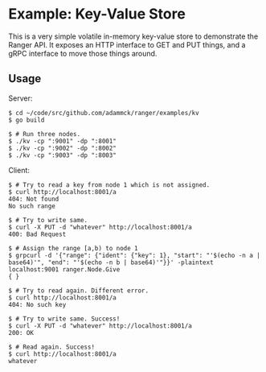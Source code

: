 # Example: Key-Value Store

This is a very simple volatile in-memory key-value store to demonstrate the
Ranger API. It exposes an HTTP interface to GET and PUT things, and a gRPC
interface to move those things around.

## Usage

Server:

```console
$ cd ~/code/src/github.com/adammck/ranger/examples/kv
$ go build

$ # Run three nodes.
$ ./kv -cp ":9001" -dp ":8001"
$ ./kv -cp ":9002" -dp ":8002"
$ ./kv -cp ":9003" -dp ":8003"
```

Client:

```console
$ # Try to read a key from node 1 which is not assigned.
$ curl http://localhost:8001/a
404: Not found
No such range

$ # Try to write same.
$ curl -X PUT -d "whatever" http://localhost:8001/a
400: Bad Request

$ # Assign the range [a,b) to node 1
$ grpcurl -d '{"range": {"ident": {"key": 1}, "start": "'$(echo -n a | base64)'", "end": "'$(echo -n b | base64)'"}}' -plaintext localhost:9001 ranger.Node.Give
{ }

$ # Try to read again. Different error.
$ curl http://localhost:8001/a
404: No such key

$ # Try to write same. Success!
$ curl -X PUT -d "whatever" http://localhost:8001/a
200: OK

$ # Read again. Success!
$ curl http://localhost:8001/a
whatever
```
